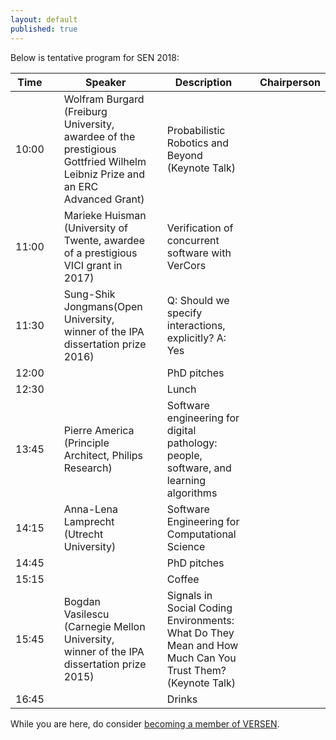```yaml
---
layout: default
published: true
---
```


Below is tentative program for SEN 2018:

| Time | | Speaker | | Description | | Chairperson | 
|----- |-| ------  |-| ----------- |-| ----------- |
| 10:00 | | Wolfram Burgard (Freiburg University, awardee of the prestigious Gottfried Wilhelm Leibniz Prize and an ERC Advanced Grant) | | Probabilistic Robotics and Beyond (Keynote Talk) | |  |
| 11:00 | | Marieke Huisman (University of Twente, awardee of a prestigious VICI grant in 2017) | | Verification of concurrent software with VerCors |  |  |
| 11:30 | | Sung-Shik Jongmans(Open University, winner of the IPA dissertation prize 2016) | | Q: Should we specify interactions, explicitly? A: Yes | |  |  
| 12:00 | |  | | PhD pitches | |   | 
| 12:30 | |  | | Lunch | |   | 
| 13:45 | | Pierre America (Principle Architect, Philips Research) | | Software engineering for digital pathology: people, software, and learning algorithms | |   | 
| 14:15 | | Anna-Lena Lamprecht (Utrecht University) | | Software Engineering for Computational Science | |   | 
| 14:45 | |  | | PhD pitches | |   | 
| 15:15 | |  | | Coffee | |   | 
| 15:45 | | Bogdan Vasilescu (Carnegie Mellon University, winner of the IPA dissertation prize 2015)  | | Signals in Social Coding Environments: What Do They Mean and How Much Can You Trust Them? (Keynote Talk) | |   | 
| 16:45 | |  | | Drinks | |   | 


While you are here, do consider [becoming a member of VERSEN](http://www.versen.nl/register).
